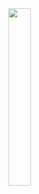 <img src="https://user-images.githubusercontent.com/84154246/204629155-b1b376ce-41b2-41b5-9682-5973f673008b.png" width=30% height=30%>

